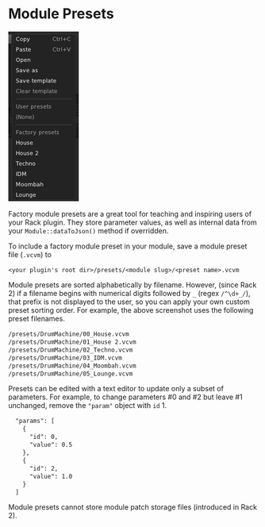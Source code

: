# Module Presets

![](images/presets.png)

Factory module presets are a great tool for teaching and inspiring users of your Rack plugin.
They store parameter values, as well as internal data from your `Module::dataToJson()` method if overridden.

To include a factory module preset in your module, save a module preset file (`.vcvm`) to
```
<your plugin's root dir>/presets/<module slug>/<preset name>.vcvm
```

Module presets are sorted alphabetically by filename.
However, (since Rack 2) if a filename begins with numerical digits followed by `_` (regex `/^\d+_/`), that prefix is not displayed to the user, so you can apply your own custom preset sorting order.
For example, the above screenshot uses the following preset filenames.
```
/presets/DrumMachine/00_House.vcvm
/presets/DrumMachine/01_House 2.vcvm
/presets/DrumMachine/02_Techno.vcvm
/presets/DrumMachine/03_IDM.vcvm
/presets/DrumMachine/04_Moombah.vcvm
/presets/DrumMachine/05_Lounge.vcvm
```

Presets can be edited with a text editor to update only a subset of parameters.
For example, to change parameters #0 and #2 but leave #1 unchanged, remove the `"param"` object with `id` 1.
```
  "params": [
    {
      "id": 0,
      "value": 0.5
    },
    {
      "id": 2,
      "value": 1.0
    }
  ]
```

Module presets cannot store module patch storage files (introduced in Rack 2).

